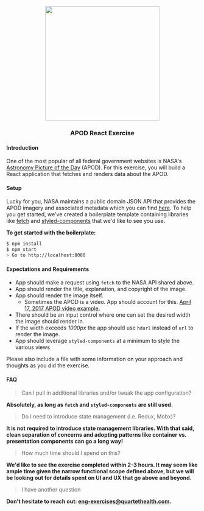 <div align="center">
  <img src="https://s3.amazonaws.com/qh-public/static/img/Quartet+%2B+NASA.png" width="300" />
  <h3>APOD React Exercise</h3>
</div>

#### Introduction

One of the most popular of all federal government websites is NASA's [Astronomy Picture of the Day](https://apod.nasa.gov/apod/astropix.html) (APOD). For this exercise, you will build a React application that fetches and renders data about the APOD.

#### Setup

Lucky for you, NASA maintains a public domain JSON API that provides the APOD imagery and associated metadata which you can find [here](https://api.nasa.gov/api.html#apod). To help you get started, we've created a boilerplate template containing libraries like [fetch](https://github.com/github/fetch) and [styled-components](https://styled-components.com/) that we'd like to see you use.

**To get started with the boilerplate:**

```sh
$ npm install
$ npm start
> Go to http://localhost:8080
```

#### Expectations and Requirements

- App should make a request using `fetch` to the NASA API shared above.
- App should render the title, explanation, and copyright of the image.
- App should render the image itself.
    - Sometimes the APOD is a video. App should account for this. [April 17, 2017 APOD video example.](https://apod.nasa.gov/apod/ap170417.html)
- There should be an input control where one can set the desired width the image should render in.
- If the width exceeds _1000px_ the app should use `hdurl` instead of `url` to render the image.
- App should leverage `styled-components` at a minimum to style the various views

Please also include a file with some information on your approach and thoughts as you did the exercise.

#### FAQ

> Can I pull in additional libraries and/or tweak the app configuration?

**Absolutely, as long as `fetch` and `styled-components` are still used.**

> Do I need to introduce state management (i.e. Redux, Mobx)?

**It is not required to introduce state management libraries. With that said, clean separation of concerns and adopting patterns like container vs. presentation components can go a long way!**

> How much time should I spend on this?

**We'd like to see the exercise completed within 2-3 hours. It may seem like ample time given the narrow functional scope defined above, but we will be looking out for details spent on UI and UX that go above and beyond.**

> I have another question

**Don't hesitate to reach out: [eng-exercises@quartethealth.com](mailto:eng-exercises@quartethealth.com).**
